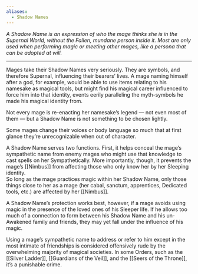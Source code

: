 ```yaml
---
aliases:
  - Shadow Names
---
```

_A Shadow Name is an expression of who the mage thinks she is in the Supernal World, without the Fallen, mundane person inside it. Most are only used when performing magic or meeting other mages, like a persona that can be adopted at will._

---

Mages take their Shadow Names very seriously. They are symbols, and therefore Supernal, influencing their bearers’ lives. A mage naming himself after a god, for example, would be able to use items relating to his namesake as magical tools, but might find his magical career influenced to force him into that identity, events eerily paralleling the myth-symbols he made his magical identity from. 

Not every mage is re-enacting her namesake’s legend — not even most of them — but a Shadow Name is not something to be chosen lightly.

Some mages change their voices or body language so much that at first glance they’re unrecognizable when out of character.

A Shadow Name serves two functions. First, it helps conceal the mage’s sympathetic name from enemy mages who might use that knowledge to cast spells on her Sympathetically. More importantly, though, it prevents the mage’s [[Nimbus]] from affecting those who only know her by her Sleeping identity. \
So long as the mage practices magic within her Shadow Name, only those things close to her as a mage (her cabal, sanctum, apprentices, Dedicated tools, etc.) are affected by her [[Nimbus]].

A Shadow Name’s protection works best, however, if a mage avoids using magic in the presence of the loved ones of his Sleeper life. If he allows too much of a connection to form between his Shadow Name and his un-Awakened family and friends, they may yet fall under the influence of his magic.

Using a mage’s sympathetic name to address or refer to him except in the most intimate of friendships is considered offensively rude by the overwhelming majority of magical societies. In some Orders, such as the [[Silver Ladder]], [[Guardians of the Veil]], and the [[Seers of the Throne]], it’s a punishable crime.